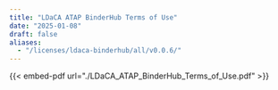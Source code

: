 ```yaml
---
title: "LDaCA ATAP BinderHub Terms of Use"
date: "2025-01-08"
draft: false
aliases:
  - "/licenses/ldaca-binderhub/all/v0.0.6/"
---
```


{{< embed-pdf url="./LDaCA_ATAP_BinderHub_Terms_of_Use.pdf" >}}
<br>
<br>
